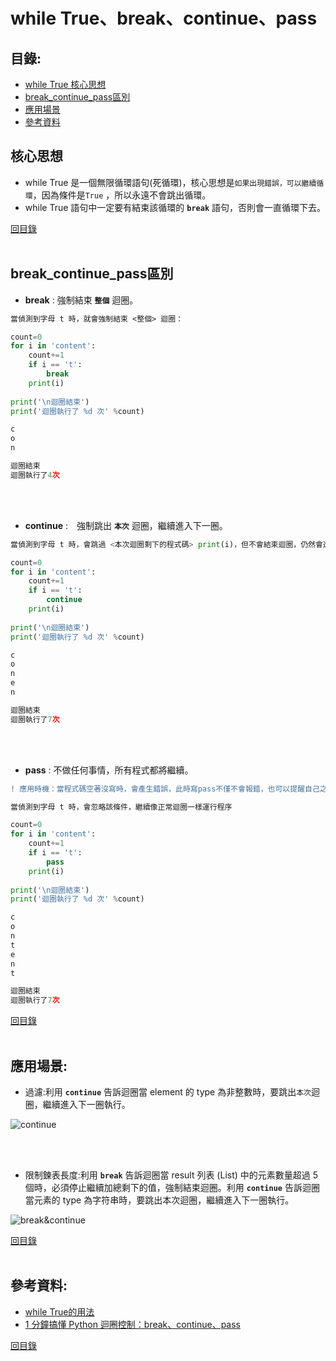 while True、break、continue、pass
====

目錄:
----
* [while True 核心思想](#核心思想)
* [break_continue_pass區別](#break_continue_pass區別)
* [應用場景](#應用場景)
* [參考資料](#參考資料)


核心思想
------
* while True 是一個無限循環語句(死循環)，核心思想是`如果出現錯誤，可以繼續循環`，因為條件是`True` ，所以永遠不會跳出循環。
* while True 語句中一定要有結束該循環的 **`break`** 語句，否則會一直循環下去。

[回目錄](https://github.com/imucici/my-learning-note/blob/master/%E6%A6%82%E5%BF%B5%E8%A3%9C%E5%BC%B7/%E8%BF%B4%E5%9C%88%E6%8E%A7%E5%88%B6.md#%E7%9B%AE%E9%8C%84)
<br></br>


break_continue_pass區別
-----

* **break** : 強制結束 **`整個`** 迴圈。

```diff
當偵測到字母 t 時，就會強制結束 <整個> 迴圈：
```


```python
count=0
for i in 'content':
    count+=1
    if i == 't':
        break
    print(i)
    
print('\n迴圈結束')
print('迴圈執行了 %d 次' %count)
```
```python
c
o
n

迴圈結束
迴圈執行了4次

```
<br></br>

* **continue** :　強制跳出 **`本次`** 迴圈，繼續進入下一圈。

```python
當偵測到字母 t 時，會跳過 <本次迴圈剩下的程式碼> print(i)，但不會結束迴圈，仍然會進入下一圈繼續執行
```

```python
count=0
for i in 'content':
    count+=1
    if i == 't':
        continue
    print(i)
    
print('\n迴圈結束')
print('迴圈執行了 %d 次' %count)
```

```python
c
o
n
e
n

迴圈結束
迴圈執行了7次
```
<br></br>

* **pass** : 不做任何事情，所有程式都將繼續。

```diff
! 應用時機：當程式碼空著沒寫時，會產生錯誤，此時寫pass不僅不會報錯，也可以提醒自己之後要來完成
```

```python
當偵測到字母 t 時，會忽略該條件，繼續像正常迴圈一樣運行程序
```

```python
count=0
for i in 'content':
    count+=1
    if i == 't':
        pass
    print(i)
    
print('\n迴圈結束')
print('迴圈執行了 %d 次' %count)
```

```python
c
o
n
t
e
n
t

迴圈結束
迴圈執行了7次
```

[回目錄](https://github.com/imucici/my-learning-note/blob/master/%E6%A6%82%E5%BF%B5%E8%A3%9C%E5%BC%B7/%E8%BF%B4%E5%9C%88%E6%8E%A7%E5%88%B6.md#%E7%9B%AE%E9%8C%84)
<br></br>

應用場景:
----

* 過濾:利用 **`continue`** 告訴迴圈當 element 的 type 為非整數時，要跳出`本次`迴圈，繼續進入下一圈執行。

![continue](https://miro.medium.com/max/1798/1*fFZVAYdPRyiPjRWRIVDi3Q.png)

<br></br>
* 限制鍊表長度:利用 **`break`** 告訴迴圈當 result 列表 (List) 中的元素數量超過 5 個時，必須停止繼續加總剩下的值，強制結束迴圈。利用 **`continue`** 告訴迴圈當元素的 type 為字符串時，要跳出本次迴圈，繼續進入下一圈執行。

![break&continue](https://miro.medium.com/max/1812/1*pIjwaFT0wAki6DqFQ94VBw.png)

[回目錄](https://github.com/imucici/my-learning-note/blob/master/%E6%A6%82%E5%BF%B5%E8%A3%9C%E5%BC%B7/%E8%BF%B4%E5%9C%88%E6%8E%A7%E5%88%B6.md#%E7%9B%AE%E9%8C%84)
<br></br>

參考資料:
------
* [while True的用法](https://blog.csdn.net/geerniya/article/details/77524173)
* [1 分鐘搞懂 Python 迴圈控制：break、continue、pass](https://medium.com/@chiayinchen/1-%E5%88%86%E9%90%98%E6%90%9E%E6%87%82-python-%E8%BF%B4%E5%9C%88%E6%8E%A7%E5%88%B6-break-continue-pass-be290cd1f9d8)

[回目錄](https://github.com/imucici/my-learning-note/blob/master/%E6%A6%82%E5%BF%B5%E8%A3%9C%E5%BC%B7/%E8%BF%B4%E5%9C%88%E6%8E%A7%E5%88%B6.md#%E7%9B%AE%E9%8C%84)
<br></br>
